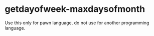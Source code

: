 # getdayofweek-maxdaysofmonth
Use this only for pawn language, do not use for another programming language.
